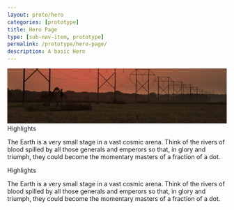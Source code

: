 ```yaml
---
layout: proto/hero
categories: [prototype]
title: Hero Page
type: [sub-nav-item, prototype]
permalink: /prototype/hero-page/
description: A basic Hero
---
```

<img src="../assets/../../assets/images/hero_power_lines.webp" />
<div class="content-section">
<div class="title">Highlights</div>
<p>The Earth is a very small stage in a vast cosmic arena. Think of the rivers of blood spilled by all those generals and emperors so that, in glory and triumph, they could become the momentary masters of a fraction of a dot.</p>
</div>

<div class="hero no-img">
<div class="content-section">
<div class="title">Highlights</div>
<p>The Earth is a very small stage in a vast cosmic arena. Think of the rivers of blood spilled by all those generals and emperors so that, in glory and triumph, they could become the momentary masters of a fraction of a dot.</p>
</div>
</div>